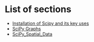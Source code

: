# List of sections

- [Installation of Scipy and its key uses](installation_features.md)
- [SciPy Graphs](scipy-graphs.md)
- [SciPy_Spatial_Data](SciPy_Spatial_Data.md)


